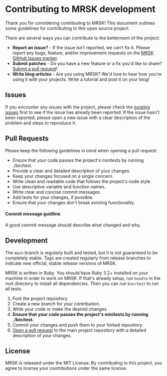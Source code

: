 # Contributing to MRSK development

Thank you for considering contributing to MRSK! This document outlines some guidelines for contributing to this open source project.

There are several ways you can contribute to the betterment of the project:

- **Report an issue?** - If the issue isn’t reported, we can’t fix it. Please report any bugs, feature, and/or improvement requests on the [MRSK GitHub Issues tracker](https://github.com/mrsked/mrsk/issues).
- **Submit patches** - Do you have a new feature or a fix you'd like to share? [Submit a pull request](https://github.com/mrsked/mrsk/pulls)!
- **Write blog articles** - Are you using MRSK? We'd love to hear how you're using it with your projects. Write a tutorial and post it on your blog!

## Issues
If you encounter any issues with the project, please check the [existing issues](https://github.com/mrsked/mrsk/issues) first to see if the issue has already been reported. If the issue hasn't been reported, please open a new issue with a clear description of the problem and steps to reproduce it.

## Pull Requests
Please keep the following guidelines in mind when opening a pull request:

- Ensure that your code passes the project's minitests by running ./bin/test.
- Provide a clear and detailed description of your changes.
- Keep your changes focused on a single concern.
- Write clean and readable code that follows the project's code style.
- Use descriptive variable and function names.
- Write clear and concise commit messages.
- Add tests for your changes, if possible.
- Ensure that your changes don't break existing functionality.

#### Commit message guidline
A good commit message should describe what changed and why.

## Development
The `main` branch is regularly built and tested, but it is not guaranteed to be completely stable. Tags are created regularly from release branches to indicate new official, stable release versions of MRSK.

MRSK is written in Ruby. You should have Ruby 3.2+ installed on your machine in order to work on MRSK. If that's already setup, run `bundle` in the root directory to install all dependencies. Then you can run `bin/test` to run all tests.

1. Fork the project repository.
2. Create a new branch for your contribution.
3. Write your code or make the desired changes.
4. **Ensure that your code passes the project's minitests by running ./bin/test.**
5. Commit your changes and push them to your forked repository.
6. [Open a pull request](https://github.com/mrsked/mrsk/pulls) to the main project repository with a detailed description of your changes.

## License
MRSK is released under the MIT License. By contributing to this project, you agree to license your contributions under the same license.
